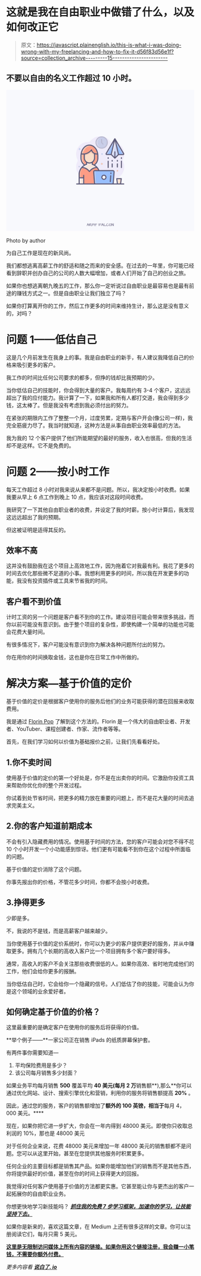 # 这就是我在自由职业中做错了什么，以及如何改正它

> 原文：<https://javascript.plainenglish.io/this-is-what-i-was-doing-wrong-with-my-freelancing-and-how-to-fix-it-d56f83d56e1f?source=collection_archive---------15----------------------->

## 不要以自由的名义工作超过 10 小时。

![](img/3098075a484b0e73b884f4ee76fb53d9.png)

Photo by author

为自己工作是现在的新风尚。

我们都想逃离高薪工作的舒适和随之而来的安全感。在过去的一年里，你可能已经看到辞职并创办自己的公司的人数大幅增加，或者人们开始了自己的创业之旅。

如果你也想逃离朝九晚五的工作，那么你一定听说过自由职业是最容易也是最有前途的赚钱方式之一。但是自由职业让我们独立了吗？

如果你打算离开你的工作，然后工作更多的时间来维持生计，那么这是没有意义的，对吗？

# 问题 1——低估自己

这是几个月前发生在我身上的事。我是自由职业的新手，有人建议我降低自己的价格来吸引更多的客户。

我工作的时间比任何公司要求的都多，但挣的钱却比我预期的少。

当你低估自己的技能时，你会得到大量的客户。我每周约有 3-4 个客户，这远远超出了我的应付能力。我计算了一下，如果我和所有人都打交道，我会得到多少钱，这太棒了。但是我没有考虑到我必须付出的努力。

在紧张的期限内工作了整整一个月，过度劳累，定期与客户开会(像公司一样)，我完全筋疲力尽了。我当时就知道，这种方法是从事自由职业效率最低的方法。

我为我的 12 个客户提供了他们所能期望的最好的服务，收入也很高，但我的生活却不是这样。它不是免费的。

# 问题 2——按小时工作

每天工作超过 8 小时对我来说从来都不是问题。所以，我决定按小时收费。如果我要从早上 6 点工作到晚上 10 点，我应该对这段时间收费。

我研究了一下其他自由职业者的收费，并设定了我的时薪。按小时计算后，我发现这远远超出了我的预期。

但这被证明是适得其反的。

## 效率不高

这并没有鼓励我在这个项目上高效地工作，因为拖着它对我最有利。我花了更多的时间去优化那些微不足道的小事。我想利用更多的时间，所以我在开发更多的功能，我没有投资插件或工具来节省我的时间。

## 客户看不到价值

计时工资的另一个问题是客户看不到你的工作。建设项目可能会带来很多挑战，而你以前可能没有意识到。由于整个项目的复杂性，即使构建一个简单的功能也可能会花费大量时间。

有很多情况下，客户可能没有意识到你为解决各种问题所付出的努力。

你在用你的时间换取金钱，这也是你在日常工作中所做的。

# 解决方案—基于价值的定价

基于价值的定价是根据客户使用你的服务后他们的业务可能获得的潜在回报来收取费用。

我是通过 [Florin Pop](https://www.florin-pop.com/) 了解到这个方法的。Florin 是一个伟大的自由职业者、开发者、YouTuber、课程创建者、作家、流作者等等。

首先，在我们学习如何以价值为基础报价之前，让我们先看看好处。

## 1.你不卖时间

使用基于价值的定价的第一个好处是，你不是在出卖你的时间。它激励你投资工具来帮助你优化你的整个开发过程。

你试着到处节省时间，把更多的精力放在重要的问题上，而不是花大量的时间去追求完美主义。

## 2.你的客户知道前期成本

不会有引入隐藏费用的情况。使用基于时间的方法，您的客户可能会对您不得不花 10 个小时开发一个小功能感到惊讶。他们更有可能看不到你在这个过程中所面临的问题。

基于价值的定价消除了这个问题。

你事先报出你的价格，不管花多少时间，你都不会按小时收费。

## 3.挣得更多

少即是多。

不，我说的不是钱，而是高薪客户越来越少。

当你使用基于价值的定价系统时，你可以为更少的客户提供更好的服务，并从中赚取更多。拥有几个长期的高收入客户比一个项目拥有多个客户要好得多。

通常，高收入的客户不会关注那些收费很低的人。如果你高效、省时地完成他们的工作，他们会给你更多的报酬。

当你低估自己时，它会给你一个隐藏的信号。人们低估了你的技能，可能会认为你是这个领域的业余爱好者。

## 如何确定基于价值的价格？

这里最重要的是确定客户在使用你的服务后将获得的价值。

**举个例子——**一家公司正在销售 iPads 的纸质屏幕保护套。

有两件事你需要知道—

1.  平均保险费用是多少？
2.  该公司每月销售多少封面？

如果业务平均每月销售 **500** 覆盖平均 **40 美元(每月 2 万**销售额**),那么**你可以通过优化网站、设计、搜索引擎优化和营销，利用你的服务将销售额提高 **20%** 。

因此，通过您的服务，客户的销售额增加了**额外的 100 英镑，相当于**每月 4，000 美元。****

现在，如果你把它进一步扩大，你会在一年内得到 48000 美元。即使你只收取总利润的 10%，那也是 48000 美元

对于任何企业来说，花费 48000 美元来增加一年 48000 美元的销售额都不是问题。您可以从这里开始，甚至在您提供其他服务时积累更多。

任何企业的主要目标都是销售其产品。如果你能增加他们的销售而不是其他东西，你将提供最好的价值，甚至在你的时间上获得更大的回报。

我觉得对任何客户使用基于价值的方法都更实惠。它甚至能让你与更杰出的客户一起拓展你的自由职业业务。

你想更快地学习新技能吗？ [***抓住我的免费 7 步学习框架，加速你的学习，让技能坚持下去。***](https://dedicated-innovator-3432.ck.page/47cebcc022)

如果你是新来的，喜欢这篇文章，在 Medium 上还有很多这样的文章。你可以注册阅读它们，每月只需 5 美元。

[**这里是无限制访问媒体上所有内容的链接。如果你用这个链接注册，我会赚一小笔钱，不需要你额外付费。**](https://arpitfalcon.medium.com/membership)

*更多内容看* [***说白了. io***](http://plainenglish.io/)